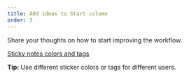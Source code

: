 ```yaml
---
title: Add ideas to Start column
order: 3
---
```


Share your thoughts on how to start improving the  workflow.

[Sticky notes colors and tags](howTo:sticky-note-colors-and-tags)

**Tip:** Use different sticker colors or tags for different users.
